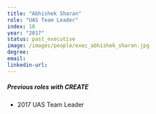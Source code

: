```yaml
---
title: "Abhishek Sharan"
role: "UAS Team Leader"
index: 10
year: "2017"
status: past_executive
image: /images/people/exec_abhishek_sharan.jpg
degree:
email:
linkedin-url:
---
```

##### Previous roles with CREATE

- 2017 UAS Team Leader

